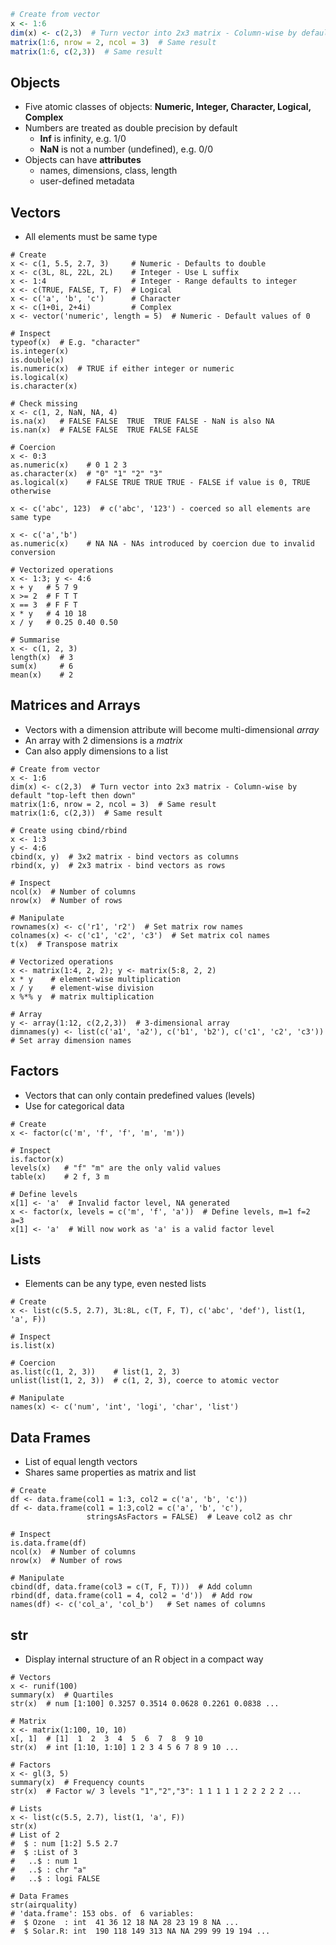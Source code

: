 <!--
.. title: R: Data Types
.. slug: r-data-types
.. date: 2018-08-01 00:10:19 UTC+01:00
.. tags: 
.. category: 
.. link: 
.. description: 
.. type: text
-->

```r
# Create from vector
x <- 1:6
dim(x) <- c(2,3)  # Turn vector into 2x3 matrix - Column-wise by default "top-left then down"
matrix(1:6, nrow = 2, ncol = 3)  # Same result
matrix(1:6, c(2,3))  # Same result
```

Objects
-------

-   Five atomic classes of objects: **Numeric, Integer, Character,
    Logical, Complex**
-   Numbers are treated as double precision by default
    -   **Inf** is infinity, e.g. 1/0
    -   **NaN** is not a number (undefined), e.g. 0/0
-   Objects can have **attributes**
    -   names, dimensions, class, length
    -   user-defined metadata

Vectors
-------

-   All elements must be same type

<!-- -->

    # Create
    x <- c(1, 5.5, 2.7, 3)     # Numeric - Defaults to double
    x <- c(3L, 8L, 22L, 2L)    # Integer - Use L suffix
    x <- 1:4                   # Integer - Range defaults to integer
    x <- c(TRUE, FALSE, T, F)  # Logical
    x <- c('a', 'b', 'c')      # Character
    x <- c(1+0i, 2+4i)         # Complex
    x <- vector('numeric', length = 5)  # Numeric - Default values of 0

    # Inspect
    typeof(x)  # E.g. "character"
    is.integer(x)
    is.double(x)
    is.numeric(x)  # TRUE if either integer or numeric
    is.logical(x)
    is.character(x)

    # Check missing
    x <- c(1, 2, NaN, NA, 4)
    is.na(x)   # FALSE FALSE  TRUE  TRUE FALSE - NaN is also NA
    is.nan(x)  # FALSE FALSE  TRUE FALSE FALSE

    # Coercion
    x <- 0:3
    as.numeric(x)    # 0 1 2 3
    as.character(x)  # "0" "1" "2" "3"
    as.logical(x)    # FALSE TRUE TRUE TRUE - FALSE if value is 0, TRUE otherwise

    x <- c('abc', 123)  # c('abc', '123') - coerced so all elements are same type

    x <- c('a','b')
    as.numeric(x)    # NA NA - NAs introduced by coercion due to invalid conversion

    # Vectorized operations
    x <- 1:3; y <- 4:6
    x + y   # 5 7 9
    x >= 2  # F T T
    x == 3  # F F T
    x * y   # 4 10 18
    x / y   # 0.25 0.40 0.50

    # Summarise
    x <- c(1, 2, 3)
    length(x)  # 3
    sum(x)     # 6
    mean(x)    # 2

Matrices and Arrays
-------------------

-   Vectors with a dimension attribute will become multi-dimensional
    *array*
-   An array with 2 dimensions is a *matrix*
-   Can also apply dimensions to a list

<!-- -->

    # Create from vector
    x <- 1:6
    dim(x) <- c(2,3)  # Turn vector into 2x3 matrix - Column-wise by default "top-left then down"
    matrix(1:6, nrow = 2, ncol = 3)  # Same result
    matrix(1:6, c(2,3))  # Same result

    # Create using cbind/rbind
    x <- 1:3
    y <- 4:6
    cbind(x, y)  # 3x2 matrix - bind vectors as columns
    rbind(x, y)  # 2x3 matrix - bind vectors as rows

    # Inspect
    ncol(x)  # Number of columns
    nrow(x)  # Number of rows

    # Manipulate
    rownames(x) <- c('r1', 'r2')  # Set matrix row names
    colnames(x) <- c('c1', 'c2', 'c3')  # Set matrix col names
    t(x)  # Transpose matrix

    # Vectorized operations
    x <- matrix(1:4, 2, 2); y <- matrix(5:8, 2, 2)
    x * y    # element-wise multiplication
    x / y    # element-wise division
    x %*% y  # matrix multiplication

    # Array
    y <- array(1:12, c(2,2,3))  # 3-dimensional array
    dimnames(y) <- list(c('a1', 'a2'), c('b1', 'b2'), c('c1', 'c2', 'c3'))  # Set array dimension names

Factors
-------

-   Vectors that can only contain predefined values (levels)
-   Use for categorical data

<!-- -->

    # Create
    x <- factor(c('m', 'f', 'f', 'm', 'm'))

    # Inspect
    is.factor(x)
    levels(x)   # "f" "m" are the only valid values
    table(x)    # 2 f, 3 m

    # Define levels
    x[1] <- 'a'  # Invalid factor level, NA generated
    x <- factor(x, levels = c('m', 'f', 'a'))  # Define levels, m=1 f=2 a=3
    x[1] <- 'a'  # Will now work as 'a' is a valid factor level

Lists
-----

-   Elements can be any type, even nested lists

<!-- -->

    # Create
    x <- list(c(5.5, 2.7), 3L:8L, c(T, F, T), c('abc', 'def'), list(1, 'a', F))

    # Inspect
    is.list(x)

    # Coercion
    as.list(c(1, 2, 3))    # list(1, 2, 3)
    unlist(list(1, 2, 3))  # c(1, 2, 3), coerce to atomic vector

    # Manipulate
    names(x) <- c('num', 'int', 'logi', 'char', 'list')

Data Frames
-----------

-   List of equal length vectors
-   Shares same properties as matrix and list

<!-- -->

    # Create
    df <- data.frame(col1 = 1:3, col2 = c('a', 'b', 'c'))
    df <- data.frame(col1 = 1:3,col2 = c('a', 'b', 'c'),
                     stringsAsFactors = FALSE)  # Leave col2 as chr

    # Inspect
    is.data.frame(df)
    ncol(x)  # Number of columns
    nrow(x)  # Number of rows

    # Manipulate
    cbind(df, data.frame(col3 = c(T, F, T)))  # Add column
    rbind(df, data.frame(col1 = 4, col2 = 'd'))  # Add row
    names(df) <- c('col_a', 'col_b')   # Set names of columns

str
---

-   Display internal structure of an R object in a compact way

<!-- -->

    # Vectors
    x <- runif(100)
    summary(x)  # Quartiles
    str(x)  # num [1:100] 0.3257 0.3514 0.0628 0.2261 0.0838 ...

    # Matrix
    x <- matrix(1:100, 10, 10)
    x[, 1]  # [1]  1  2  3  4  5  6  7  8  9 10
    str(x)  # int [1:10, 1:10] 1 2 3 4 5 6 7 8 9 10 ...

    # Factors
    x <- gl(3, 5)
    summary(x)  # Frequency counts
    str(x)  # Factor w/ 3 levels "1","2","3": 1 1 1 1 1 2 2 2 2 2 ...

    # Lists
    x <- list(c(5.5, 2.7), list(1, 'a', F))
    str(x)
    # List of 2
    #  $ : num [1:2] 5.5 2.7
    #  $ :List of 3
    #   ..$ : num 1
    #   ..$ : chr "a"
    #   ..$ : logi FALSE

    # Data Frames
    str(airquality)
    # 'data.frame': 153 obs. of  6 variables:
    #  $ Ozone  : int  41 36 12 18 NA 28 23 19 8 NA ...
    #  $ Solar.R: int  190 118 149 313 NA NA 299 99 19 194 ...
